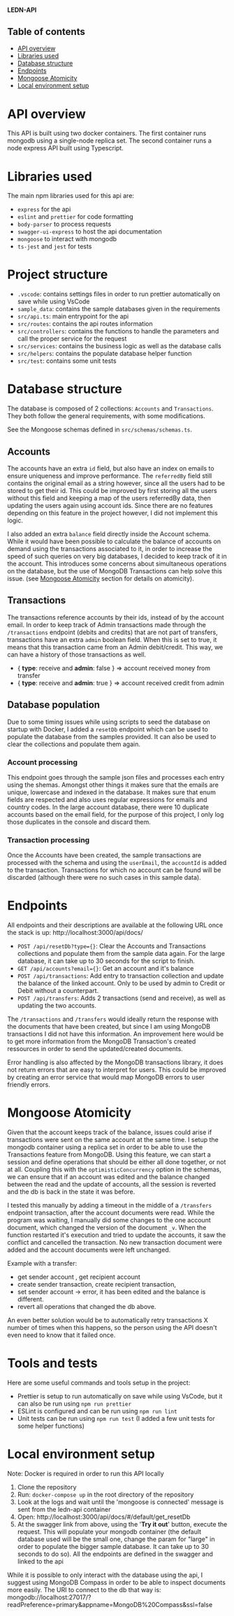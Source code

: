 #### LEDN-API

## Table of contents
- [API overview](#api-overview)
- [Libraries used](#libraries-used)
- [Database structure](#database-structure)
- [Endpoints](#endpoints)
- [Mongoose Atomicity](#mongoose-atomicity)
- [Local environment setup](#local-environment-setup)

# API overview

This API is built using two docker containers. The first container runs mongodb using a single-node replica set. The second container runs a node express API built using Typescript.

# Libraries used

The main npm libraries used for this api are:
- `express` for the api
- `eslint` and `prettier` for code formatting
- `body-parser` to process requests
- `swagger-ui-express` to host the api documentation
- `mongoose` to interact with mongodb
- `ts-jest` and `jest` for tests

# Project structure

- `.vscode`: contains settings files in order to run prettier automatically on save while using VsCode
- `sample_data`: contains the sample databases given in the requirements
- `src/api.ts`: main entrypoint for the api
- `src/routes`: contains the api routes information
- `src/controllers`: contains the functions to handle the parameters and call the proper service for the request
- `src/services`: contains the business logic as well as the database calls
- `src/helpers`: contains the populate database helper function
- `src/test`: contains some unit tests

# Database structure

The database is composed of 2 collections: `Accounts` and `Transactions`. They both follow the general requirements, with some modifications.

See the Mongoose schemas defined in `src/schemas/schemas.ts`.

## Accounts

The accounts have an extra `id` field, but also have an index on emails to ensure uniqueness and improve performance. The `referredBy` field still contains the original email as a string however, since all the users had to be stored to get their id. This could be improved by first storing all the users without this field and keeping a map of the users referredBy data, then updating the users again using account ids. Since there are no features depending on this feature in the project however, I did not implement this logic.

I also added an extra `balance` field directly inside the Account schema. While it would have been possible to calculate the balance of accounts on demand using the transactions associated to it, in order to increase the speed of such queries on very big databases, I decided to keep track of it in the account. This introduces some concerns about simultaneous operations on the database, but the use of MongoDB Transactions can help solve this issue. (see [Mongoose Atomicity](#mongoose-atomicity) section for details on atomicity).

## Transactions

The transactions reference accounts by their ids, instead of by the account email.
In order to keep track of Admin transactions made through the `/transactions` endpoint (debits and credits) that are not part of transfers, transactions have an extra `admin` boolean field. When this is set to true, it means that this transaction came from an Admin debit/credit. This way, we can have a history of those transactions as well.

- { **type**: receive and **admin**: false } => account received money from transfer
- { **type**: receive and **admin**: true } => account received credit from admin

## Database population

Due to some timing issues while using scripts to seed the database on startup with Docker, I added a `resetDb` endpoint which can be used to populate the database from the samples provided. It can also be used to clear the collections and populate them again.

### Account processing

This endpoint goes through the sample json files and processes each entry using the shemas. Amongst other things it makes sure that the emails are unique, lowercase and indexed in the database. It makes sure that enum fields are respected and also uses regular expressions for emails and country codes. In the large account database, there were 10 duplicate accounts based on the email field, for the purpose of this project, I only log those duplicates in the console and discard them.

### Transaction processing

Once the Accounts have been created, the sample transactions are processed with the schema and using the `userEmail`, the `accountId` is added to the transaction. Transactions for which no account can be found will be discarded (although there were no such cases in this sample data).

# Endpoints

All endpoints and their descriptions are available at the following URL once the stack is up: http://localhost:3000/api/docs/

- `POST /api/resetDb?type={}`: Clear the Accounts and Transactions collections and populate them from the sample data again. For the large database, it can take up to 30 seconds for the script to finish.
- `GET /api/accounts?email={}`: Get an account and it's balance
- `POST /api/transactions`: Add entry to transaction collection and update the balance of the linked account. Only to be used by admin to Credit or Debit without a counterpart.
- `POST /api/transfers`: Adds 2 transactions (send and receive), as well as updating the two accounts.

The `/transactions` and `/transfers` would ideally return the response with the documents that have been created, but since I am using MongoDB transactions I did not have this information. An improvement here would be to get more information from the MongoDB Transaction's created ressources in order to send the updated/created documents.

Error handling is also affected by the MongoDB transactions library, it does not return errors that are easy to interpret for users. This could be improved by creating an error service that would map MongoDB errors to user friendly errors.

# Mongoose Atomicity

Given that the account keeps track of the balance, issues could arise if transactions were sent on the same account at the same time. I setup the mongodb container using a replica set in order to be able to use the Transactions feature from MongoDB. Using this feature, we can start a session and define operations that should be either all done together, or not at all. Coupling this with the `optimisticConcurrency` option in the schemas, we can ensure that if an account was edited and the balance changed between the read and the update of accounts, all the session is reverted and the db is back in the state it was before.

I tested this manually by adding a timeout in the middle of a `/transfers` endpoint transaction, after the account documents were read. While the program was waiting, I manually did some changes to the one account document, which changed the version of the document `_v`. When the function restarted it's execution and tried to update the accounts, it saw the conflict and cancelled the transaction. No new transaction document were added and the account documents were left unchanged.

Example with a transfer:

- get sender account , get recipient account
- create sender transaction, create recipient transaction,
- set sender account -> error, it has been edited and the balance is different.
- revert all operations that changed the db above.

An even better solution would be to automatically retry transactions X number of times when this happens, so the person using the API doesn't even need to know that it failed once.

# Tools and tests

Here are some useful commands and tools setup in the project:

- Prettier is setup to run automatically on save while using VsCode, but it can also be run using `npm run prettier`
- ESLint is configured and can be run using `npm run lint`
- Unit tests can be run using `npm run test` (I added a few unit tests for some helper functions)


# Local environment setup
Note: Docker is required in order to run this API locally
1. Clone the repository
2. Run: `docker-compose up` in the root directory of the repository
3. Look at the logs and wait until the 'mongoose is connected' message is sent from the ledn-api container
4. Open: http://localhost:3000/api/docs/#/default/get_resetDb
5. At the swagger link from above, using the '**Try it out**' button, execute the request. This will populate your mongodb container (the default database used will be the small one, change the param for "large" in order to populate the bigger sample database. It can take up to 30 seconds to do so).
All the endpoints are defined in the swagger and linked to the api

While it is possible to only interact with the database using the api, I suggest using MongoDB Compass in order to be able to inspect documents more easily. The URI to connect to the db that way is: mongodb://localhost:27017/?readPreference=primary&appname=MongoDB%20Compass&ssl=false

